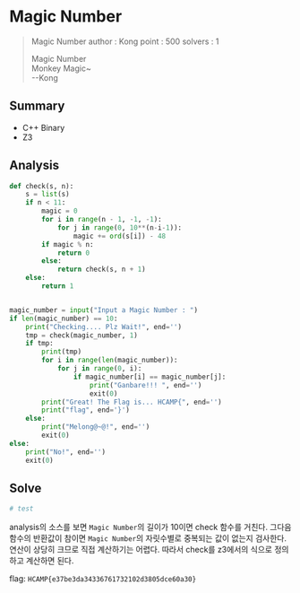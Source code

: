 # Magic Number
<blockquote>
Magic Number  
author : Kong  
point : 500  
solvers : 1  
  
Magic Number  
Monkey Magic~  
--Kong
</blockquote>

## Summary
* C++ Binary
* Z3

## Analysis
``` python
def check(s, n):
    s = list(s)
    if n < 11:
        magic = 0
        for i in range(n - 1, -1, -1):
            for j in range(0, 10**(n-i-1)):
                magic += ord(s[i]) - 48
        if magic % n:
            return 0
        else:
            return check(s, n + 1)
    else:
        return 1


magic_number = input("Input a Magic Number : ")
if len(magic_number) == 10:
    print("Checking.... Plz Wait!", end='')
    tmp = check(magic_number, 1)
    if tmp:
        print(tmp)
        for i in range(len(magic_number)):
            for j in range(0, i):
                if magic_number[i] == magic_number[j]:
                    print("Ganbare!!! ", end='')
                    exit(0)
        print("Great! The Flag is... HCAMP{", end='')
        print("flag", end='}')
    else:
        print("Melong@~@!", end='')
        exit(0)
else:
    print("No!", end='')
    exit(0)
```

## Solve
``` python
# test
```
analysis의 소스를 보면 `Magic Number`의 길이가 10이면 check 함수를 거친다. 그다음 함수의 반환값이 참이면 `Magic Number`의 자릿수별로 중복되는 값이 없는지 검사한다. 연산이 상당히 크므로 직접 계산하기는 어렵다. 따라서 check를 z3에서의 식으로 정의하고 계산하면 된다.  

flag: `HCAMP{e37be3da34336761732102d3805dce60a30}`
